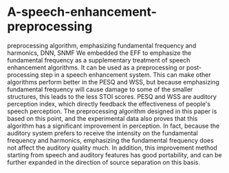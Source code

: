 # A-speech-enhancement-preprocessing
preprocessing algorithm, emphasizing fundamental frequency and harmonics, DNN, SNMF
We embedded the EFF to emphasize the fundamental frequency as a supplementary treatment of speech enhancement algorithms. It can be used as a preprocessing or post-processing step in a speech enhancement system. This can make other algorithms perform better in the PESQ and WSS, but because emphasizing fundamental frequency will cause damage to some of the smaller structures, this leads to the less STOI scores. PESQ and WSS are auditory perception index, which directly feedback the effectiveness of people's speech perception. The preprocessing algorithm designed in this paper is based on this point, and the experimental data also proves that this algorithm has a significant improvement in perception. In fact, because the auditory system prefers to receive the intensity on the fundamental frequency and harmonics, emphasizing the fundamental frequency does not affect the auditory quality much.
 In addition, this improvement method starting from speech and auditory features has good portability, and can be further expanded in the direction of source separation on this basis. 
